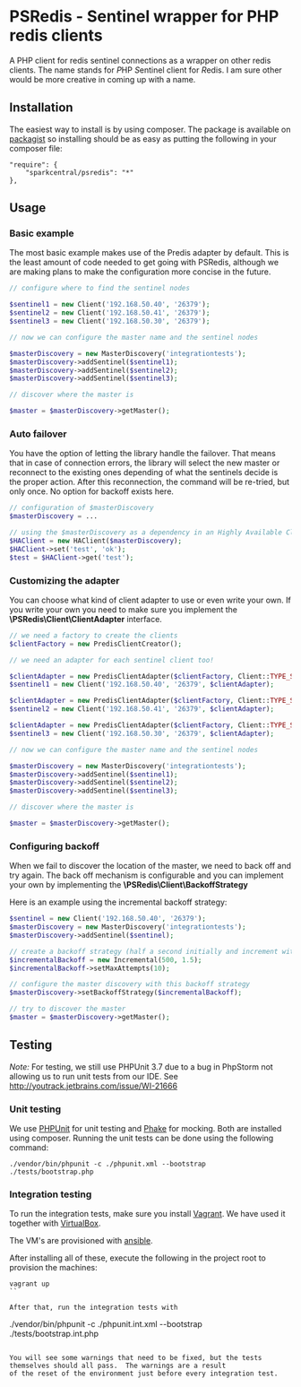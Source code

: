 # PSRedis - Sentinel wrapper for PHP redis clients

A PHP client for redis sentinel connections as a wrapper on other redis clients.  The name stands for *P*HP *S*entinel
client for *R*edis.  I am sure other would be more creative in coming up with a name.

## Installation

The easiest way to install is by using composer.  The package is available on
[packagist](https://packagist.org/packages/sparkcentral/predis-sentinel) so installing should be as easy as putting
the following in your composer file:

```
"require": {
    "sparkcentral/psredis": "*"
},
```

## Usage

### Basic example

The most basic example makes use of the Predis adapter by default.  This is the least amount of code needed to get
going with PSRedis, although we are making plans to make the configuration more concise in the future.

```php
// configure where to find the sentinel nodes

$sentinel1 = new Client('192.168.50.40', '26379');
$sentinel2 = new Client('192.168.50.41', '26379');
$sentinel3 = new Client('192.168.50.30', '26379');

// now we can configure the master name and the sentinel nodes

$masterDiscovery = new MasterDiscovery('integrationtests');
$masterDiscovery->addSentinel($sentinel1);
$masterDiscovery->addSentinel($sentinel2);
$masterDiscovery->addSentinel($sentinel3);

// discover where the master is

$master = $masterDiscovery->getMaster();
```

### Auto failover

You have the option of letting the library handle the failover.  That means that in case of connection errors, the
library will select the new master or reconnect to the existing ones depending of what the sentinels decide is the
proper action.  After this reconnection, the command will be re-tried, but only once.  No option for backoff exists
here.

```php
// configuration of $masterDiscovery
$masterDiscovery = ...

// using the $masterDiscovery as a dependency in an Highly Available Client (HAClient)
$HAClient = new HAClient($masterDiscovery);
$HAClient->set('test', 'ok');
$test = $HAClient->get('test');
```

### Customizing the adapter

You can choose what kind of client adapter to use or even write your own.  If you write your own you need to make sure
you implement the **\PSRedis\Client\ClientAdapter** interface.

```php
// we need a factory to create the clients
$clientFactory = new PredisClientCreator();

// we need an adapter for each sentinel client too!

$clientAdapter = new PredisClientAdapter($clientFactory, Client::TYPE_SENTINEL);
$sentinel1 = new Client('192.168.50.40', '26379', $clientAdapter);

$clientAdapter = new PredisClientAdapter($clientFactory, Client::TYPE_SENTINEL);
$sentinel2 = new Client('192.168.50.41', '26379', $clientAdapter);

$clientAdapter = new PredisClientAdapter($clientFactory, Client::TYPE_SENTINEL);
$sentinel3 = new Client('192.168.50.30', '26379', $clientAdapter);

// now we can configure the master name and the sentinel nodes

$masterDiscovery = new MasterDiscovery('integrationtests');
$masterDiscovery->addSentinel($sentinel1);
$masterDiscovery->addSentinel($sentinel2);
$masterDiscovery->addSentinel($sentinel3);

// discover where the master is

$master = $masterDiscovery->getMaster();
```

### Configuring backoff

When we fail to discover the location of the master, we need to back off and try again.  The back off mechanism is
configurable and you can implement your own by implementing the **\PSRedis\Client\BackoffStrategy**

Here is an example using the incremental backoff strategy:

```php
$sentinel = new Client('192.168.50.40', '26379');
$masterDiscovery = new MasterDiscovery('integrationtests');
$masterDiscovery->addSentinel($sentinel);

// create a backoff strategy (half a second initially and increment with half of the backoff on each succesive try)
$incrementalBackoff = new Incremental(500, 1.5);
$incrementalBackoff->setMaxAttempts(10);

// configure the master discovery with this backoff strategy
$masterDiscovery->setBackoffStrategy($incrementalBackoff);

// try to discover the master
$master = $masterDiscovery->getMaster();
```

## Testing

*Note:* For testing, we still use PHPUnit 3.7 due to a bug in PhpStorm not allowing us to run unit tests from our IDE.  See
http://youtrack.jetbrains.com/issue/WI-21666

### Unit testing

We use [PHPUnit](https://github.com/sebastianbergmann/phpunit) for unit testing and [Phake](https://github.com/mlively/Phake) for mocking.  Both are installed using composer.  Running the unit tests can
be done using the following command:

```
./vendor/bin/phpunit -c ./phpunit.xml --bootstrap ./tests/bootstrap.php
```

### Integration testing

To run the integration tests, make sure you install [Vagrant](http://www.vagrantup.com).  We have used it together with
[VirtualBox](https://www.virtualbox.org).

The VM's are provisioned with [ansible](http://www.ansible.com/home).

After installing all of these, execute the following in the project root to provision the machines:

```
vagrant up
``

After that, run the integration tests with

```
./vendor/bin/phpunit -c ./phpunit.int.xml --bootstrap ./tests/bootstrap.int.php
```

You will see some warnings that need to be fixed, but the tests themselves should all pass.  The warnings are a result
of the reset of the environment just before every integration test.